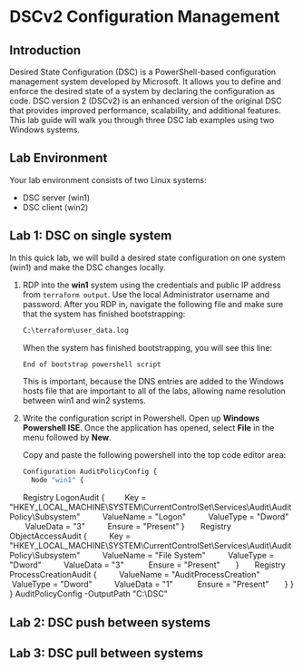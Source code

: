 # DSCv2 Configuration Management

## Introduction
Desired State Configuration (DSC) is a PowerShell-based configuration management system developed by Microsoft. It allows you to define and enforce the desired state of a system by declaring the configuration as code. DSC version 2 (DSCv2) is an enhanced version of the original DSC that provides improved performance, scalability, and additional features.
This lab guide will walk you through three DSC lab examples using two Windows systems.  

## Lab Environment
Your lab environment consists of two Linux systems:

- DSC server (win1)
- DSC client (win2)

## Lab 1:  DSC on single system
In this quick lab, we will build a desired state configuration on one system  (win1) and make the DSC changes locally.

1. RDP into the **win1** system using the credentials and public IP address from ```terraform output```.  Use the local Administrator username and password.  After you RDP in, navigate the following file and make sure that the system has finished bootstrapping:
   ```bash
   C:\terraform\user_data.log
   ```

   When the system has finished bootstrapping, you will see this line:
   ```bash
   End of bootstrap powershell script
   ```

   This is important, because the DNS entries are added to the Windows hosts file that are important to all of the labs, allowing name resolution between win1 and win2 systems.

2. Write the configuration script in Powershell.  Open up **Windows Powershell ISE**.  Once the application has opened, select **File** in the menu followed by **New**.

   Copy and paste the following powershell into the top code editor area:
   
   ```bash
   Configuration AuditPolicyConfig {
     Node "win1" {
   ```
       Registry LogonAudit {
         Key = "HKEY_LOCAL_MACHINE\SYSTEM\CurrentControlSet\Services\Audit\AuditPolicy\Subsystem"
         ValueName = "Logon"
         ValueType = "Dword"
         ValueData = "3"
         Ensure = "Present"
      }
      Registry ObjectAccessAudit {
         Key = "HKEY_LOCAL_MACHINE\SYSTEM\CurrentControlSet\Services\Audit\AuditPolicy\Subsystem"
         ValueName = "File System"
         ValueType = "Dword"
         ValueData = "3" 
         Ensure = "Present"
      }
      Registry ProcessCreationAudit {
         ValueName = "AuditProcessCreation"
         ValueType = "Dword"
         ValueData = "1" 
         Ensure = "Present"
      }
     }
   }
   AuditPolicyConfig -OutputPath "C:\DSC"
   

## Lab 2:  DSC push between systems

## Lab 3:  DSC pull between systems
